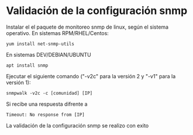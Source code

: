 # Validación de la configuración snmp

Instalar el el paquete de monitoreo snmp de linux, según el sistema operativo.
En sistemas RPM/RHEL/Centos:
```
yum install net-snmp-utils
```
En sistemas DEV/DEBIAN/UBUNTU
```
apt install snmp
```

Ejecutar el siguiente comando ("-v2c" para la versión 2 y "-v1" para la versión 1):

```
snmpwalk -v2c -c [comunidad] [IP]
```

Si recibe una respuesta difrente a

```
Timeout: No response from [IP]
```
La validación de la configuración snmp se realizo con exito
